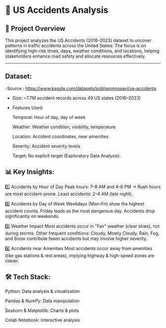 # 🚦 US Accidents Analysis

## 📌 Project Overview
This project analyzes the US Accidents (2016–2023) dataset to uncover patterns in traffic accidents across the United States.
The focus is on identifying high-risk times, days, weather conditions, and locations, helping stakeholders enhance road safety and allocate resources effectively.

---

## **Dataset:**
-Source : https://www.kaggle.com/datasets/sobhanmoosavi/us-accidents

- Size: ~7.7M accident records across 49 US states (2016–2023)

- Features Used:

  Temporal: Hour of day, day of week

  Weather: Weather condition, visibility, temperature

  Location: Accident coordinates, near amenities

  Severity: Accident severity levels

  Target: No explicit target (Exploratory Data Analysis).

## **📊 Key Insights:**
1️⃣ Accidents by Hour of Day
Peak hours: 7–8 AM and 4–6 PM → Rush hours are most accident-prone.
Least accidents: 2–4 AM (late night).

2️⃣ Accidents by Day of Week
Weekdays (Mon–Fri) show the highest accident counts.
Friday leads as the most dangerous day.
Accidents drop significantly on weekends.

3️⃣ Weather Impact
Most accidents occur in "Fair" weather (clear skies), not during storms.
Other frequent conditions: Cloudy, Mostly Cloudy.
Rain, Fog, and Snow contribute fewer accidents but may involve higher severity.

4️⃣ Accidents near Amenities
Most accidents occur away from amenities (like gas stations & rest areas), implying highway & high-speed zones are riskier.

## **🛠 Tech Stack:**

Python: Data analysis & visualization

Pandas & NumPy: Data manipulation

Seaborn & Matplotlib: Charts & plots

Colab Notebook: Interactive analysis

